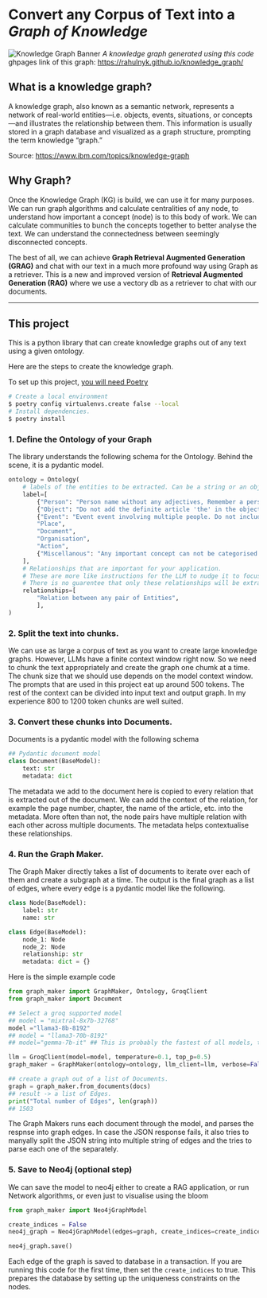 # Convert any Corpus of Text into a _Graph of Knowledge_

![Knowledge Graph Banner](./assets/KG_banner.png)
_A knowledge graph generated using this code_
ghpages link of this graph: https://rahulnyk.github.io/knowledge_graph/

## What is a knowledge graph?

A knowledge graph, also known as a semantic network, represents a network of real-world entities—i.e. objects, events, situations, or concepts—and illustrates the relationship between them. This information is usually stored in a graph database and visualized as a graph structure, prompting the term knowledge “graph.”

Source: https://www.ibm.com/topics/knowledge-graph

## Why Graph?

Once the Knowledge Graph (KG) is build, we can use it for many purposes. We can run graph algorithms and calculate centralities of any node, to understand how important a concept (node) is to this body of work. We can calculate communities to bunch the concepts together to better analyse the text. We can understand the connectedness between seemingly disconnected concepts.

The best of all, we can achieve **Graph Retrieval Augmented Generation (GRAG)** and chat with our text in a much more profound way using Graph as a retriever. This is a new and improved version of **Retrieval Augmented Generation (RAG)** where we use a vectory db as a retriever to chat with our documents.

---

## This project

This is a python library that can create knowledge graphs out of any text using a given ontology.

Here are the steps to create the knowledge graph.

To set up this project, [you will need Poetry](https://python-poetry.org/docs/configuration/)

```zsh
# Create a local environment
$ poetry config virtualenvs.create false --local
# Install dependencies.
$ poetry install
```

### 1. Define the Ontology of your Graph

The library understands the following schema for the Ontology. Behind the scene, it is a pydantic model.

```python
ontology = Ontology(
    # labels of the entities to be extracted. Can be a string or an object, like the following.
    label=[
        {"Person": "Person name without any adjectives, Remember a person may be references by their name or using a pronoun"},
        {"Object": "Do not add the definite article 'the' in the object name"},
        {"Event": "Event event involving multiple people. Do not include qualifiers or verbs like gives, leaves, works etc."},
        "Place",
        "Document",
        "Organisation",
        "Action",
        {"Miscellanous": "Any important concept can not be categorised with any other given label"},
    ],
    # Relationships that are important for your application.
    # These are more like instructions for the LLM to nudge it to focus on specific relationships.
    # There is no guarentee that only these relationships will be extracted, but some models do a good job overall at sticking to these relations.
    relationships=[
        "Relation between any pair of Entities",
        ],
)
```

### 2. Split the text into chunks.

We can use as large a corpus of text as you want to create large knowledge graphs. However, LLMs have a finite context window right now. So we need to chunk the text appropriately and create the graph one chumk at a time. The chunk size that we should use depends on the model context window. The prompts that are used in this project eat up around 500 tokens. The rest of the context can be divided into input text and output graph. In my experience 800 to 1200 token chunks are well suited.

### 3. Convert these chunks into Documents.

Documents is a pydantic model with the following schema

```python
## Pydantic document model
class Document(BaseModel):
    text: str
    metadata: dict
```

The metadata we add to the document here is copied to every relation that is extracted out of the document.
We can add the context of the relation, for example the page number, chapter, the name of the article, etc. into the metadata. More often than not, the node pairs have multiple relation with each other across multiple documents. The metadata helps contextualise these relationships.

### 4. Run the Graph Maker.

The Graph Maker directly takes a list of documents to iterate over each of them and create a subgraph at a time. The output is the final graph as a list of edges, where every edge is a pydantic model like the following.

```python
class Node(BaseModel):
    label: str
    name: str

class Edge(BaseModel):
    node_1: Node
    node_2: Node
    relationship: str
    metadata: dict = {}
```

Here is the simple example code

```python
from graph_maker import GraphMaker, Ontology, GroqClient
from graph_maker import Document

## Select a groq supported model
## model = "mixtral-8x7b-32768"
model ="llama3-8b-8192"
## model = "llama3-70b-8192"
## model="gemma-7b-it" ## This is probably the fastest of all models, though a tad inaccurate.

llm = GroqClient(model=model, temperature=0.1, top_p=0.5)
graph_maker = GraphMaker(ontology=ontology, llm_client=llm, verbose=False)

## create a graph out of a list of Documents.
graph = graph_maker.from_documents(docs)
## result -> a list of Edges.
print("Total number of Edges", len(graph))
## 1503
```

The Graph Makers runs each document through the model, and parses the respnse into graph edges.
In case the JSON response fails, it also tries to manyally split the JSON string into multiple string of edges and the tries to parse each one of the separately.

### 5. Save to Neo4j (optional step)

We can save the model to neo4j either to create a RAG application, or run Network algorithms, or even just to visualise using the bloom

```python
from graph_maker import Neo4jGraphModel

create_indices = False
neo4j_graph = Neo4jGraphModel(edges=graph, create_indices=create_indices)

neo4j_graph.save()

```

Each edge of the graph is saved to database in a transaction. If you are running this code for the first time, then set the `create_indices` to true. This prepares the database by setting up the uniqueness constraints on the nodes.
